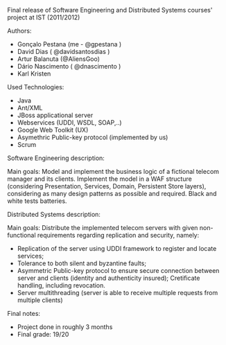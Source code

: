 Final release of Software Engineering and Distributed Systems courses' project at IST (2011/2012)

Authors:
- Gonçalo Pestana (me - @gpestana )
- David Dias ( @davidsantosdias  )
- Artur Balanuta (@AliensGoo)
- Dário Nascimento ( @dnascimento )
- Karl Kristen

Used Technologies:
- Java
- Ant/XML
- JBoss applicational server
- Webservices (UDDI, WSDL, SOAP,..)
- Google Web Toolkit (UX)
- Asymethric Public-key protocol (implemented by us)
- Scrum 

Software Engineering description:

 Main goals: Model and implement the business logic of a fictional telecom manager and its clients. Implement the model in a WAF structure (considering Presentation, Services, Domain, Persistent Store layers), considering as many design patterns as possible and required. Black and white tests batteries.
 

Distributed Systems description:

 Main goals: Distribute the implemented telecom servers with given non-functional requirements regarding replication and security, namely:
 - Replication of the server using UDDI framework to register and locate services;
 - Tolerance to both silent and byzantine faults;
 - Asymmetric Public-key protocol to ensure secure connection between server and clients (identity and authenticity insured); Cretificate handling, including revocation.
 - Server multithreading (server is able to receive multiple requests from multiple clients)

Final notes:
- Project done in roughly 3 months
- Final grade: 19/20
